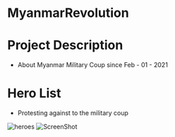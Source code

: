 # MyanmarRevolution
# Project Description
- About Myanmar Military Coup since Feb - 01 - 2021
# Hero List
- Protesting against to the military coup

![heroes](https://user-images.githubusercontent.com/45649966/158002756-f19e6080-96d0-44ae-8b08-f7ab64d4bf34.PNG)
![ScreenShot](https://user-images.githubusercontent.com/45649966/158002756-f19e6080-96d0-44ae-8b08-f7ab64d4bf34.PNG)
